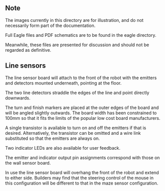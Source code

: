 ## Note ##

The images currently in this directory are for illustration, and do not necessarily form part of the documentation.

Full Eagle files and PDF schematics are to be found in the eagle directory.

Meanwhile, these files are presented for discussion and should not be regarded as definitive.

## Line sensors ##

The line sensor board will attach to the front of the robot with the emitters and detectors mounted underneath, pointing at the floor.

The two line detectors straddle the edges of the line and point directly downwards.

The turn and finish markers are placed at the outer edges of the board and will be angled slightly outwards. The board width has been constrained to 100mm so that it fits the limits of the popular low cost board manufacturers.

A single transistor is available to turn on and off the emitters if that is desired. Alternatively, the transistor can be omitted and a wire link substituted so that the emitters are always on.

Two indicator LEDs are also available for user feedback.

The emitter and indicator output pin assignments correspond with those on the wall sensor board.

In use the line sensor board will overhang the front of the robot and extend to either side. Builders may find that the steering control of the mouse in this configuration will be different to that in the maze sensor configuration.
